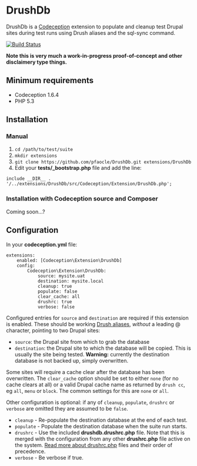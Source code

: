 # DrushDb

DrushDb is a [Codeception][1] extension to populate and cleanup test Drupal sites during test runs using Drush aliases and the sql-sync command.

[![Build Status](https://secure.travis-ci.org/pfaocle/DrushDb.png?branch=master)](http://travis-ci.org/pfaocle/DrushDb)

**Note this is very much a work-in-progress proof-of-concept and other disclaimery type things.**


## Minimum requirements

* Codeception 1.6.4
* PHP 5.3


## Installation

### Manual

1. `cd /path/to/test/suite`
2. `mkdir extensions`
3. `git clone https://github.com/pfaocle/DrushDb.git extensions/DrushDb`
4. Edit your **tests/_bootstrap.php** file and add the line:

`include __DIR__ . '/../extensions/DrushDb/src/Codeception/Extension/DrushDb.php';`

### Installation with Codeception source and Composer

Coming soon...?


## Configuration

In your **codeception.yml** file:

    extensions:
        enabled: [Codeception\Extension\DrushDb]
        config:
            Codeception\Extension\DrushDb:
                source: mysite.uat
                destination: mysite.local
                cleanup: true
                populate: false
                clear_cache: all
                drushrc: true
                verbose: false

Configured entries for `source` and `destination` are required if this extension is enabled. These should be working [Drush aliases][2], _without_ a leading @ character, pointing to two Drupal sites:

* `source`: the Drupal site from which to grab the database
* `destination`: the Drupal site to which the database will be copied. This is usually the site being tested. **Warning:** currently the destination database is not backed up, simply overwritten.

Some sites will require a cache clear after the database has been overwritten. The `clear_cache` option should be set to either `none` (for no cache clears at all) or a valid Drupal cache name as returned by `drush cc`, eg `all`, `menu` or `block`.  The common settings for this are `none` or `all`.

Other configuration is optional: if any of `cleanup`, `populate`, `drushrc` or `verbose` are omitted they are assumed to be `false`.

* `cleanup` - Re-populate the destination database at the end of each test.
* `populate` - Populate the destination database when the suite run starts.
* `drushrc` - Use the included **drushdb.drushrc.php** file. Note that this is merged with the configuration from any other **drushrc.php** file active on the system. [Read more about drushrc.php][3] files and their order of precedence.
* `verbose` - Be verbose if true.

[1]: http://codeception.com/
[2]: http://drush.ws/examples/example.aliases.drushrc.php
[3]: http://drush.ws/examples/example.drushrc.php
